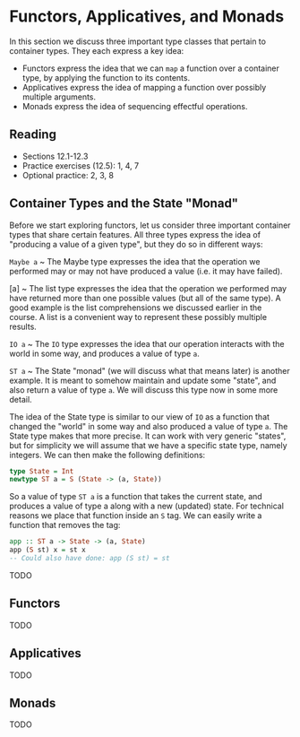 # Functors, Applicatives, and Monads

In this section we discuss three important type classes that pertain to container types. They each express a key idea:

- Functors express the idea that we can `map` a function over a container type, by applying the function to its contents.
- Applicatives express the idea of mapping a function over possibly multiple arguments.
- Monads express the idea of sequencing effectful operations.

## Reading

- Sections 12.1-12.3
- Practice exercises (12.5): 1, 4, 7
- Optional practice: 2, 3, 8

## Container Types and the State "Monad"

Before we start exploring functors, let us consider three important container types that share certain features. All three types express the idea of "producing a value of a given type", but they do so in different ways:

`Maybe a`
  ~ The Maybe type expresses the idea that the operation we performed may or may not have produced a value (i.e. it may have failed).

[a]
  ~ The list type expresses the idea that the operation we performed may have returned more than one possible values (but all of the same type). A good example is the list comprehensions we discussed earlier in the course. A list is a convenient way to represent these possibly multiple results.

`IO a`
  ~ The `IO` type expresses the idea that our operation interacts with the world in some way, and produces a value of type `a`.

`ST a`
  ~ The State "monad" (we will discuss what that means later) is another example. It is meant to somehow maintain and update some "state", and also return a value of type `a`. We will discuss this type now in some more detail.

The idea of the State type is similar to our view of `IO` as a function that changed the "world" in some way and also produced a value of type `a`. The State type makes that more precise. It can work with very generic "states", but for simplicity we will assume that we have a specific state type, namely integers. We can then make the following definitions:
```haskell
type State = Int
newtype ST a = S (State -> (a, State))
```

So a value of type `ST a` is a function that takes the current state, and produces a value of type a along with a new (updated) state. For technical reasons we place that function inside an `S` tag. We can easily write a function that removes the tag:
```haskell
app :: ST a -> State -> (a, State)
app (S st) x = st x
-- Could also have done: app (S st) = st
```

TODO

## Functors

TODO

## Applicatives

TODO

## Monads

TODO
